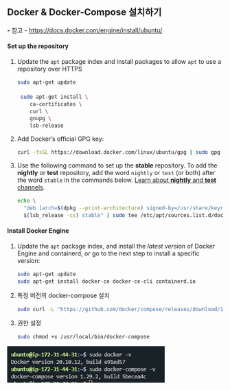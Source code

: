 ## Docker & Docker-Compose 설치하기

**-** 참고 - https://docs.docker.com/engine/install/ubuntu/

#### Set up the repository

1. Update the `apt` package index and install packages to allow `apt` to use a repository over HTTPS

   ```bash
   sudo apt-get update
    
    sudo apt-get install \
       ca-certificates \
       curl \
       gnupg \
       lsb-release	
   ```

2. Add Docker’s official GPG key:

   ```bash
   curl -fsSL https://download.docker.com/linux/ubuntu/gpg | sudo gpg --dearmor -o /usr/share/keyrings/docker-archive-keyring.gpg
   ```

3. Use the following command to set up the **stable** repository. To add the **nightly** or **test** repository, add the word `nightly` or `test` (or both) after the word `stable` in the commands below. [Learn about **nightly** and **test** channels](https://docs.docker.com/engine/install/).

   ```bash
   echo \
     "deb [arch=$(dpkg --print-architecture) signed-by=/usr/share/keyrings/docker-archive-keyring.gpg] https://download.docker.com/linux/ubuntu \
     $(lsb_release -cs) stable" | sudo tee /etc/apt/sources.list.d/docker.list > /dev/null	
   ```



#### Install Docker Engine

1. Update the `apt` package index, and install the *latest version* of Docker Engine and containerd, or go to the next step to install a specific version:

   ```bash
   sudo apt-get update
   sudo apt-get install docker-ce docker-ce-cli containerd.io
   ```

2. 특정 버전의 docker-compose 설치

   ```bash
   sudo curl -L "https://github.com/docker/compose/releases/download/1.29.2/docker-compose-$(uname -s)-$(uname -m)" -o /usr/local/bin/docker-compose
   ```

3. 권한 설정

   ```bash
   sudo chmod +x /usr/local/bin/docker-compose
   ```

   

![image-20220209134028624](https://raw.githubusercontent.com/rudy0103/save-image-repo/master/img/image-20220209134028624.png)